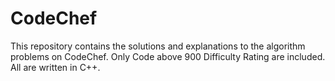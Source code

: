 # CodeChef
This repository contains the solutions and explanations to the algorithm problems on CodeChef. Only Code above 900 Difficulty Rating are included. All are written in C++.
